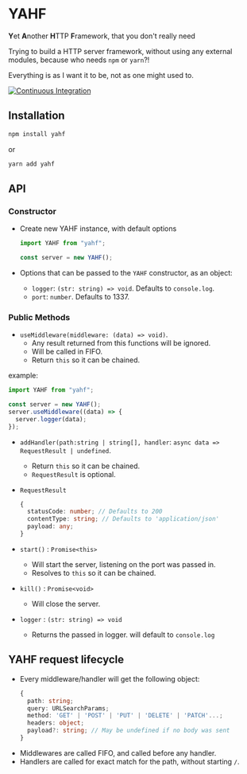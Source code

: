 # YAHF

**Y**et **A**nother **H**TTP **F**ramework, that you don't really need

Trying to build a HTTP server framework, without using any external modules, because who needs `npm` or `yarn`?!

Everything is as I want it to be, not as one might used to.

[![Continuous Integration](https://github.com/assapir/yahf/actions/workflows/ci.yml/badge.svg?event=push)](https://github.com/assapir/yahf/actions/workflows/ci.yml)

## Installation

```sh
npm install yahf
```

or

```sh
yarn add yahf
```

## API

### Constructor

- Create new YAHF instance, with default options

  ```javascript
  import YAHF from "yahf";

  const server = new YAHF();
  ```

- Options that can be passed to the `YAHF` constructor, as an object:

  - `logger`: `(str: string) => void`. Defaults to `console.log`.
  - `port`: `number`. Defaults to 1337.

### Public Methods

- `useMiddleware(middleware: (data) => void)`.
  - Any result returned from this functions will be ignored.
  - Will be called in FIFO.
  - Return `this` so it can be chained.

example:

```javascript
import YAHF from "yahf";

const server = new YAHF();
server.useMiddleware((data) => {
  server.logger(data);
});
```

- `addHandler(path:string | string[], handler`: `async data => RequestResult | undefined`.

  - Return `this` so it can be chained.
  - `RequestResult` is optional.

- `RequestResult`

  ```typescript
  {
    statusCode: number; // Defaults to 200
    contentType: string; // Defaults to 'application/json'
    payload: any;
  }
  ```

- `start()` : `Promise<this>`

  - Will start the server, listening on the port was passed in.
  - Resolves to `this` so it can be chained.

- `kill()` : `Promise<void>`

  - Will close the server.

- `logger` : `(str: string) => void`
  - Returns the passed in logger. will default to `console.log`

## YAHF request lifecycle

- Every middleware/handler will get the following object:
  ```typescript
  {
    path: string;
    query: URLSearchParams;
    method: 'GET' | 'POST' | 'PUT' | 'DELETE' | 'PATCH'...;
    headers: object;
    payload?: string; // May be undefined if no body was sent
  }
  ```
- Middlewares are called FIFO, and called before any handler.
- Handlers are called for exact match for the path, without starting `/`.

